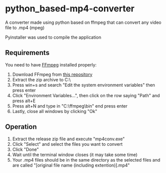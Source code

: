 # python_based-mp4-converter
A converter made using python based on ffmpeg that can convert any video file to .mp4 (mpeg)

Pyinstaller was used to compile the application

Requirements
---

You need to have [FFmpeg](https://ffmpeg.org/) installed properly:

  1. Download FFmpeg from [this repository](https://github.com/BtbN/FFmpeg-Builds/releases)
  2. Extract the zip archive to C:\
  3. Press win+s and search "Edit the system environment variables" then press enter
  4. Click "Environment Variables...", then click on the row saying "Path" and press alt+E
  5. Press alt+N and type in "C:\ffmpeg\bin\" end press enter
  6. Lastly, close all windows by clicking "Ok"

Operation
---

1. Extract the release zip file and execute "mp4conv.exe"
2. Click "Select" and select the files you want to convert
3. Click "Done"
4. Wait until the terminal window closes (it may take some time)
5. Your .mp4 files should be in the same directory as the selected files and are called "[original file name (including extention)].mp4"
